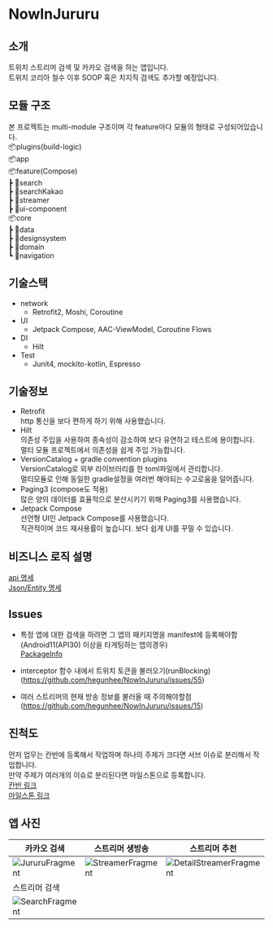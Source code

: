 # NowInJururu  
## 소개  
트위치 스트리머 검색 및 카카오 검색을 하는 앱입니다.  
트위치 코리아 철수 이후 SOOP 혹은 치지직 검색도 추가할 예정입니다.
## 모듈 구조  
본 프로젝트는 multi-module 구조이며 각 feature마다 모듈의 형태로 구성되어있습니다.  
📦plugins(build-logic)  
📦app  
📦feature(Compose)  
┣ 📂search  
┣ 📂searchKakao  
┣ 📂streamer  
┣ 📂ui-component  
📦core  
┣ 📂data  
┣ 📂designsystem  
┣ 📂domain  
┗ 📂navigation  

## 기술스택  
- network
  - Retrofit2, Moshi, Coroutine
- UI
  - Jetpack Compose, AAC-ViewModel, Coroutine Flows
- DI  
  - Hilt
- Test
  - Junit4, mockito-kotlin, Espresso
 
## 기술정보  
- Retrofit  
  http 통신을 보다 편하게 하기 위해 사용했습니다.  
- Hilt  
  의존성 주입을 사용하여 종속성이 감소하여 보다 유연하고 테스트에 용이합니다.  
  멀티 모듈 프로젝트에서 의존성을 쉽게 주입 가능합니다.  
- VersionCatalog + gradle convention plugins  
  VersionCatalog로 외부 라이브러리를 한 toml파일에서 관리합니다.  
  멀티모듈로 인해 동일한 gradle설정을 여러번 해야되는 수고로움을 덜어줍니다.  
- Paging3 (compose도 적용)  
  많은 양의 데이터를 효율적으로 분산시키기 위해 Paging3를 사용했습니다.  
- Jetpack Compose  
  선언형 UI인 Jetpack Compose를 사용했습니다.  
  직관적이며 코드 재사용률이 높습니다. 보다 쉽게 UI를 꾸밀 수 있습니다.  

## 비즈니스 로직 설명  
[api 명세](https://github.com/hegunhee/NowInJururu/issues/5)  
[Json/Entity 명세](https://github.com/hegunhee/NowInJururu/issues/4)  
## Issues  
- 특정 앱에 대한 검색을 하려면 그 앱의 패키지명을 manifest에 등록해야함(Android11(API30) 이상을 타게팅하는 앱의경우)  
[PackageInfo](https://github.com/hegunhee/NowInJururu/issues/9)  

- interceptor 함수 내에서 트위치 토큰을 불러오기(runBlocking)  
(https://github.com/hegunhee/NowInJururu/issues/55)  

- 여러 스트리머의 현재 방송 정보를 불러올 때 주의해야할점  
(https://github.com/hegunhee/NowInJururu/issues/15)

## 진척도  
먼저 업무는 칸반에 등록해서 작업하며 하나의 주제가 크다면 서브 이슈로 분리해서 작업합니다.  
만약 주제가 여러개의 이슈로 분리된다면 마일스톤으로 등록합니다.  
[칸반 링크](https://github.com/users/hegunhee/projects/5/views/1)  
[마일스톤 링크](https://github.com/hegunhee/NowInJururu/milestones)  

## 앱 사진  
| 카카오 검색 | 스트리머 생방송 | 스트리머 추천 |
| -------- | ----------- | --------- |
| ![JururuFragment](https://github.com/hegunhee/NowInJururu/assets/57277631/bb71653c-ff1e-44aa-9e86-03627db31444) |![StreamerFragment](https://github.com/hegunhee/NowInJururu/assets/57277631/6ede4209-890d-4f58-a30b-0caaf6075b6b) | ![DetailStreamerFragment](https://github.com/hegunhee/NowInJururu/assets/57277631/f81508ad-13e3-4db8-99d7-b35c49595635) |
| 스트리머 검색 |           |           |
| ![SearchFragment](https://github.com/hegunhee/NowInJururu/assets/57277631/96134ed8-1696-4109-99ac-87427e00d5fb) |
